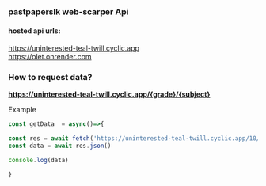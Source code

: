 ### pastpaperslk web-scarper Api

#### hosted api urls:

https://uninterested-teal-twill.cyclic.app  <br/>
https://olet.onrender.com


### How to request data?

**https://uninterested-teal-twill.cyclic.app/{grade}/{subject}**


Example<br/>

```js
const getData  = async()=>{

const res = await fetch('https://uninterested-teal-twill.cyclic.app/10/sinhala-language')
const data = await res.json()

console.log(data)

}
```

